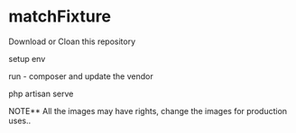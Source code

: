 # matchFixture


Download or Cloan this repository


setup env 


run - composer and update the vendor


php artisan serve


NOTE** All the images may have rights, change the images for production uses.. 
